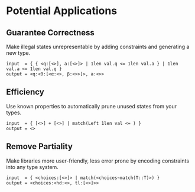# Potential Applications


## Guarantee Correctness
Make illegal states unrepresentable by adding constraints and generating a new type.
```
input  = { { <q:[<>], a:[<>]> | 1len val.q <= 1len val.a } | 1len val.a <= 1len val.q }
output = <q:<0:[<α:<>, β:<>>]>, a:<>>
```

## Efficiency
Use known properties to automatically prune unused states from your types.
```
input  = { [<>] + [<>] | match(Left 1len val <= ) }
output = <>
```

## Remove Partiality
Make libraries more user-friendly, less error prone by encoding constraints into any type system.
```
input  = { <choices:[<>]> | match(<choices~match(T::T)>) }
output = <choices:<hd:<>, tl:[<>]>>
```
